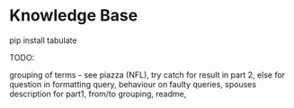Knowledge Base
==============

pip install tabulate

TODO:

grouping of terms - see piazza (NFL),
try catch for result in part 2, else for question in formatting query,
behaviour on faulty queries,
spouses description for part1,
from/to grouping,
readme,



